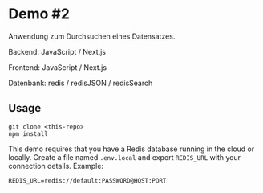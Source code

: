 # Demo #2
Anwendung zum Durchsuchen eines Datensatzes.

Backend: JavaScript / Next.js

Frontend: JavaScript / Next.js

Datenbank: redis / redisJSON / redisSearch

## Usage

```
git clone <this-repo>
npm install
```

This demo requires that you have a Redis database running in the cloud or locally. Create a file named `.env.local` and export `REDIS_URL` with your connection details. Example: 

```
REDIS_URL=redis://default:PASSWORD@HOST:PORT
```